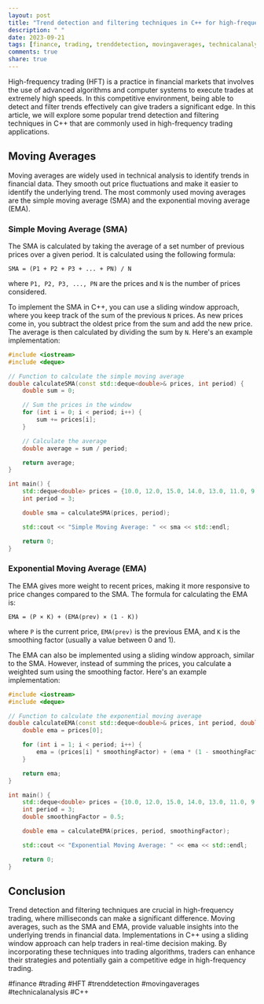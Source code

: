 ```yaml
---
layout: post
title: "Trend detection and filtering techniques in C++ for high-frequency trading"
description: " "
date: 2023-09-21
tags: [finance, trading, trenddetection, movingaverages, technicalanalysis]
comments: true
share: true
---
```


High-frequency trading (HFT) is a practice in financial markets that involves the use of advanced algorithms and computer systems to execute trades at extremely high speeds. In this competitive environment, being able to detect and filter trends effectively can give traders a significant edge. In this article, we will explore some popular trend detection and filtering techniques in C++ that are commonly used in high-frequency trading applications.

## Moving Averages

Moving averages are widely used in technical analysis to identify trends in financial data. They smooth out price fluctuations and make it easier to identify the underlying trend. The most commonly used moving averages are the simple moving average (SMA) and the exponential moving average (EMA).

### Simple Moving Average (SMA)

The SMA is calculated by taking the average of a set number of previous prices over a given period. It is calculated using the following formula:

```
SMA = (P1 + P2 + P3 + ... + PN) / N
```

where `P1, P2, P3, ..., PN` are the prices and `N` is the number of prices considered.

To implement the SMA in C++, you can use a sliding window approach, where you keep track of the sum of the previous `N` prices. As new prices come in, you subtract the oldest price from the sum and add the new price. The average is then calculated by dividing the sum by `N`. Here's an example implementation:

```cpp
#include <iostream>
#include <deque>

// Function to calculate the simple moving average
double calculateSMA(const std::deque<double>& prices, int period) {
    double sum = 0;

    // Sum the prices in the window
    for (int i = 0; i < period; i++) {
        sum += prices[i];
    }

    // Calculate the average
    double average = sum / period;

    return average;
}

int main() {
    std::deque<double> prices = {10.0, 12.0, 15.0, 14.0, 13.0, 11.0, 9.0};
    int period = 3;

    double sma = calculateSMA(prices, period);

    std::cout << "Simple Moving Average: " << sma << std::endl;

    return 0;
}
```

### Exponential Moving Average (EMA)

The EMA gives more weight to recent prices, making it more responsive to price changes compared to the SMA. The formula for calculating the EMA is:

```
EMA = (P × K) + (EMA(prev) × (1 - K))
```

where `P` is the current price, `EMA(prev)` is the previous EMA, and `K` is the smoothing factor (usually a value between 0 and 1).

The EMA can also be implemented using a sliding window approach, similar to the SMA. However, instead of summing the prices, you calculate a weighted sum using the smoothing factor. Here's an example implementation:

```cpp
#include <iostream>
#include <deque>

// Function to calculate the exponential moving average
double calculateEMA(const std::deque<double>& prices, int period, double smoothingFactor) {
    double ema = prices[0];

    for (int i = 1; i < period; i++) {
        ema = (prices[i] * smoothingFactor) + (ema * (1 - smoothingFactor));
    }

    return ema;
}

int main() {
    std::deque<double> prices = {10.0, 12.0, 15.0, 14.0, 13.0, 11.0, 9.0};
    int period = 3;
    double smoothingFactor = 0.5;

    double ema = calculateEMA(prices, period, smoothingFactor);

    std::cout << "Exponential Moving Average: " << ema << std::endl;

    return 0;
}
```

## Conclusion

Trend detection and filtering techniques are crucial in high-frequency trading, where milliseconds can make a significant difference. Moving averages, such as the SMA and EMA, provide valuable insights into the underlying trends in financial data. Implementations in C++ using a sliding window approach can help traders in real-time decision making. By incorporating these techniques into trading algorithms, traders can enhance their strategies and potentially gain a competitive edge in high-frequency trading.

#finance #trading #HFT #trenddetection #movingaverages #technicalanalysis #C++